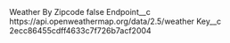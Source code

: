<?xml version="1.0" encoding="UTF-8"?>
<CustomMetadata xmlns="http://soap.sforce.com/2006/04/metadata" xmlns:xsi="http://www.w3.org/2001/XMLSchema-instance" xmlns:xsd="http://www.w3.org/2001/XMLSchema">
    <label>Weather By Zipcode</label>
    <protected>false</protected>
    <values>
        <field>Endpoint__c</field>
        <value xsi:type="xsd:string">https://api.openweathermap.org/data/2.5/weather</value>
    </values>
    <values>
        <field>Key__c</field>
        <value xsi:type="xsd:string">2ecc86455cdff4633c7f726b7acf2004</value>
    </values>
</CustomMetadata>
